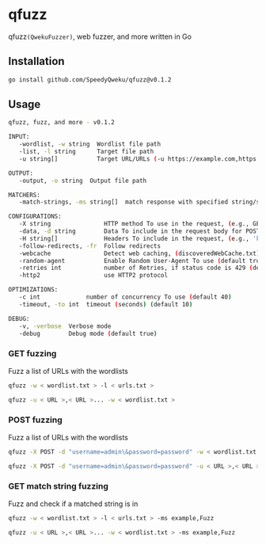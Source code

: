 # qfuzz

qfuzz`(QwekuFuzzer)`, web fuzzer, and more written in Go

## Installation

```bash
go install github.com/SpeedyQweku/qfuzz@v0.1.2
```

## Usage

```bash
qfuzz, fuzz, and more - v0.1.2

INPUT:
   -wordlist, -w string  Wordlist file path
   -list, -l string      Target file path
   -u string[]           Target URL/URLs (-u https://example.com,https://example.org)

OUTPUT:
   -output, -o string  Output file path

MATCHERS:
   -match-strings, -ms string[]  match response with specified string/strings (-mt example,Fuzz)

CONFIGURATIONS:
   -X string               HTTP method To use in the request, (e.g., GET, POST, PUT, DELETE)
   -data, -d string        Data To include in the request body for POST method
   -H string[]             Headers To include in the request, (e.g., 'key1:value1,key2:value2')
   -follow-redirects, -fr  Follow redirects
   -webcache               Detect web caching, (discoveredWebCache.txt)
   -random-agent           Enable Random User-Agent To use (default true)
   -retries int            number of Retries, if status code is 429 (default 5)
   -http2                  use HTTP2 protocol

OPTIMIZATIONS:
   -c int             number of concurrency To use (default 40)
   -timeout, -to int  timeout (seconds) (default 10)

DEBUG:
   -v, -verbose  Verbose mode
   -debug        Debug mode (default true)
```

### GET fuzzing

Fuzz a list of URLs with the wordlists

```bash
qfuzz -w < wordlist.txt > -l < urls.txt >
```
```bash
qfuzz -u < URL >,< URL >... -w < wordlist.txt >
```

### POST fuzzing

Fuzz a list of URLs with the wordlists

```bash
qfuzz -X POST -d "username=admin\&password=password" -w < wordlist.txt > -l < urls.txt >
```
```bash
qfuzz -X POST -d "username=admin\&password=password" -u < URL >,< URL >... -w < wordlist.txt >
```

### GET match string fuzzing

Fuzz and check if a matched string is in

```bash
qfuzz -w < wordlist.txt > -l < urls.txt > -ms example,Fuzz
```
```bash
qfuzz -u < URL >,< URL >... -w < wordlist.txt > -ms example,Fuzz
```
